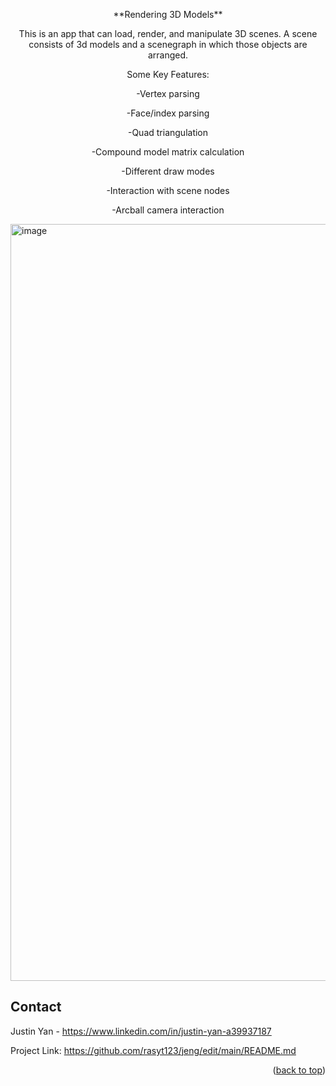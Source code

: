 <p align="center">**Rendering 3D Models**</p>
<p align="center">
This is an app that can load, render, and manipulate 3D scenes. A scene consists of 3d models and a scenegraph in which those objects are arranged.
<p align="center">
Some Key Features:
</p>

<p align="center">
-Vertex parsing
</p>
<p align="center">
-Face/index parsing
</p>

<p align="center">
-Quad triangulation
</p>

<p align="center">
-Compound model matrix calculation
</p>

<p align="center">
-Different draw modes
</p>

<p align="center">
-Interaction with scene nodes
</p>

<p align="center">
-Arcball camera interaction
</p>

</p>



<img width="1211" alt="image" src="https://user-images.githubusercontent.com/26770454/199805116-6a3e881f-0010-44d0-a79a-64bdb0ed6b69.png">


## Contact

Justin Yan - https://www.linkedin.com/in/justin-yan-a39937187

Project Link: https://github.com/rasyt123/jeng/edit/main/README.md

<p align="right">(<a href="#top">back to top</a>)</p>
